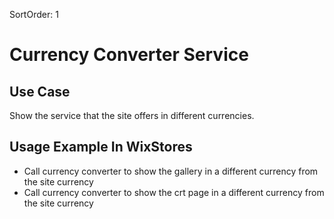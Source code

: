 SortOrder: 1
# Currency Converter Service

## Use Case
Show the service that the site offers in different currencies.

## Usage Example In WixStores
 * Call currency converter to show the gallery in a different currency from the site currency
 * Call currency converter to show the crt page in a different currency from the site currency
